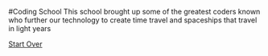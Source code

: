 #Coding School
This school brought up some of the greatest coders known who further our technology to create time travel and spaceships that travel in light years

[Start Over](../background-story.md)
